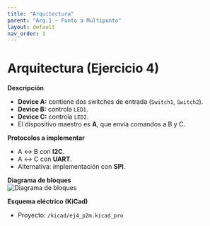```yaml
---
title: "Arquitectura"
parent: "Arq.1 — Punto a Multipunto"
layout: default
nav_order: 1
---
```


# Arquitectura (Ejercicio 4)

**Descripción**  
- **Device A:** contiene dos switches de entrada (`Switch1`, `Switch2`).  
- **Device B:** controla `LED1`.  
- **Device C:** controla `LED2`.  
- El dispositivo maestro es **A**, que envía comandos a B y C.  

**Protocolos a implementar**
- A ↔ B con **I2C**.  
- A ↔ C con **UART**.  
- Alternativa: implementación con **SPI**.  

**Diagrama de bloques**  
![Diagrama de bloques](/assets/img/arquitecturas/ej4/diagrama_bloques.png)

**Esquema eléctrico (KiCad)**  
- Proyecto: `/kicad/ej4_p2m.kicad_pro`

